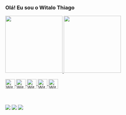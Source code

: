 ### Olá! Eu sou o Witalo Thiago

<div>
  <a href="https://github.com/WitaloThiago">
  <img height="180em" src="https://github-readme-stats.vercel.app/api?username=WitaloThiago&show_icons=true&theme=dark+&include_all_commits=true&count_private=true"/>
  <img height="180em" src="https://github-readme-stats.vercel.app/api/top-langs/?username=WitaloThiago&layout=compact&langs_count=7&theme=dark+"/>
</div>
 
  </div>
<div style="display: inline_block"><br>
  <img align="center" alt="Witalo-HTML" height="30"  src="https://img.shields.io/badge/HTML5-E34F26?style=for-the-badge&logo=html5&logoColor=white">
  <img align="center" alt="Witalo-CSS" height="30" w src="https://img.shields.io/badge/CSS3-1572B6?style=for-the-badge&logo=css3&logoColor=white">
   <img align="center" alt="Witalo-Boostrap" height="30" width="" src="https://img.shields.io/badge/Bootstrap-563D7C?style=for-the-badge&logo=bootstrap&logoColor=white">
  <img align="center" alt="Witalo-Js" height="30"  src="https://img.shields.io/badge/JavaScript-F7DF1E?style=for-the-badge&logo=javascript&logoColor=black">
  <img align="center" alt="Witalo-React" height="30" src="https://img.shields.io/badge/React-20232A?style=for-the-badge&logo=react&logoColor=61DAFB">
</div>

<div style="display: inline_block"><br><br><br>
  <a href="https://www.instagram.com/witalothiago01/" target="_blank"><img src="https://img.shields.io/badge/-Instagram-%23E4405F?style=for-the-badge&logo=instagram&logoColor=white" target="_blank"></a>
  <a href = "mailto:thiagowitalo86@gmail.com"><img src="https://img.shields.io/badge/Gmail-D14836?style=for-the-badge&logo=gmail&logoColor=white" target="_blank"></a>
  <a href="https://br.linkedin.com/in/witalo-thiago-6ba195213" target="_blank"><img src="https://img.shields.io/badge/-LinkedIn-%230077B5?style=for-the-badge&logo=linkedin&logoColor=white" target="_blank"></a> 
 </div>
 
